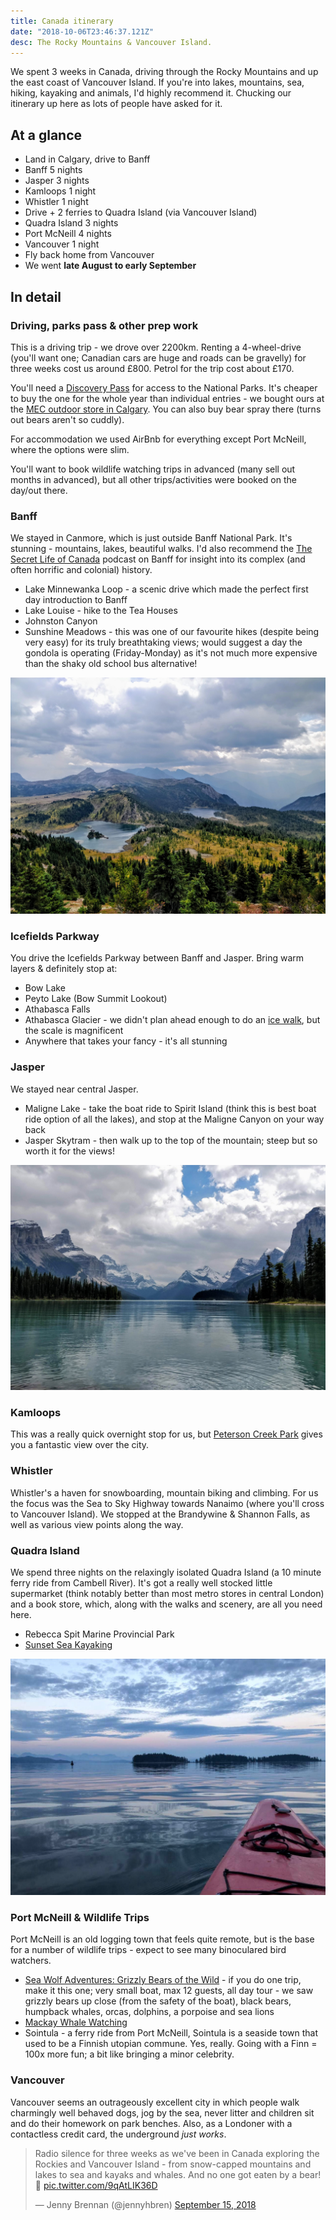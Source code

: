 ```yaml
---
title: Canada itinerary
date: "2018-10-06T23:46:37.121Z"
desc: The Rocky Mountains & Vancouver Island.
---
```


We spent 3 weeks in Canada, driving through the Rocky Mountains and up the east coast of Vancouver Island. If you're into lakes, mountains, sea, hiking, kayaking and animals, I'd highly recommend it. Chucking our itinerary up here as lots of people have asked for it.

## At a glance

* Land in Calgary, drive to Banff
* Banff 5 nights
* Jasper 3 nights
* Kamloops 1 night
* Whistler 1 night
* Drive + 2 ferries to Quadra Island (via Vancouver Island)
* Quadra Island 3 nights
* Port McNeill 4 nights
* Vancouver 1 night
* Fly back home from Vancouver
* We went **late August to early September** 

## In detail

### Driving, parks pass & other prep work

This is a driving trip - we drove over 2200km. Renting a 4-wheel-drive (you'll want one; Canadian cars are huge and roads can be gravelly) for three weeks cost us around £800. Petrol for the trip cost about £170.

You'll need a [Discovery Pass](https://www.pc.gc.ca/en/pn-np/ab/banff/visit/pass) for access to the National Parks. It's cheaper to buy the one for the whole year than individual entries - we bought ours at the [MEC outdoor store in Calgary](https://www.mec.ca/en/stores/calgary). You can also buy bear spray there (turns out bears aren't so cuddly).

For accommodation we used AirBnb for everything except Port McNeill, where the options were slim.

You'll want to book wildlife watching trips in advanced (many sell out months in advanced), but all other trips/activities were booked on the day/out there.

### Banff

We stayed in Canmore, which is just outside Banff National Park. It's stunning - mountains, lakes, beautiful walks. I'd also recommend the [The Secret Life of Canada](http://www.thesecretlifeofcanada.com/) podcast on Banff for insight into its complex (and often horrific and colonial) history.

* Lake Minnewanka Loop - a scenic drive which made the perfect first day introduction to Banff
* Lake Louise - hike to the Tea Houses
* Johnston Canyon
* Sunshine Meadows - this was one of our favourite hikes (despite being very easy) for its truly breathtaking views; would suggest a day the gondola is operating (Friday-Monday) as it's not much more expensive than the shaky old school bus alternative! 

![Two lakes amongst mountains, yellow grass and green pines at Sunshine Meadows](sunshine_meadows.jpg)

### Icefields Parkway

You drive the Icefields Parkway between Banff and Jasper. Bring warm layers & definitely stop at:

* Bow Lake
* Peyto Lake (Bow Summit Lookout)
* Athabasca Falls
* Athabasca Glacier - we didn't plan ahead enough to do an [ice walk](http://www.icewalks.com/), but the scale is magnificent
* Anywhere that takes your fancy - it's all stunning

### Jasper

We stayed near central Jasper. 

* Maligne Lake - take the boat ride to Spirit Island (think this is best boat ride option of all the lakes), and stop at the Maligne Canyon on your way back
* Jasper Skytram - then walk up to the top of the mountain; steep but so worth it for the views!

![Nine snow-capped mountains surrounding turqoise waters of Maligne Lake](maligne_lake.jpg)

### Kamloops

This was a really quick overnight stop for us, but [Peterson Creek Park](http://hikekamloops.ca/peterson-creek-park/) gives you a fantastic view over the city.

### Whistler

Whistler's a haven for snowboarding, mountain biking and climbing. For us the focus was the Sea to Sky Highway towards Nanaimo (where you'll cross to Vancouver Island). We stopped at the Brandywine & Shannon Falls, as well as various view points along the way.

### Quadra Island

We spend three nights on the relaxingly isolated Quadra Island (a 10 minute ferry ride from Cambell River). It's got a really well stocked little supermarket (think notably better than most metro stores in central London) and a book store, which, along with the walks and scenery, are all you need here.

* Rebecca Spit Marine Provincial Park
* [Sunset Sea Kayaking](http://www.quadraislandkayaks.com/day.html)

![View of purple sunset reflected in water from red kayak](quadra_island_kayak.jpg)

### Port McNeill & Wildlife Trips

Port McNeill is an old logging town that feels quite remote, but is the base for a number of wildlife trips - expect to see many binoculared bird watchers.

* [Sea Wolf Adventures: Grizzly Bears of the Wild](http://seawolfadventures.ca) - if you do one trip, make it this one; very small boat, max 12 guests, all day tour - we saw grizzly bears up close (from the safety of the boat), black bears, humpback whales, orcas, dolphins, a porpoise and sea lions
* [Mackay Whale Watching](http://whaletime.com)
* Sointula - a ferry ride from Port McNeill, Sointula is a seaside town that used to be a Finnish utopian commune. Yes, really. Going with a Finn = 100x more fun; a bit like bringing a minor celebrity.

### Vancouver

Vancouver seems an outrageously excellent city in which people walk charmingly well behaved dogs, jog by the sea, never litter and children sit and do their homework on park benches. Also, as a Londoner with a contactless credit card, the underground *just works*.

<blockquote class="twitter-tweet tw-align-center" data-lang="en"><p lang="en" dir="ltr">Radio silence for three weeks as we&#39;ve been in Canada exploring the Rockies and Vancouver Island - from snow-capped mountains and lakes to sea and kayaks and whales. And no one got eaten by a bear! 🐻 <a href="https://t.co/9qAtLIK36D">pic.twitter.com/9qAtLIK36D</a></p>&mdash; Jenny Brennan (@jennyhbren) <a href="https://twitter.com/jennyhbren/status/1040892095945486336?ref_src=twsrc%5Etfw">September 15, 2018</a></blockquote>
<script async src="https://platform.twitter.com/widgets.js" charset="utf-8"></script>

